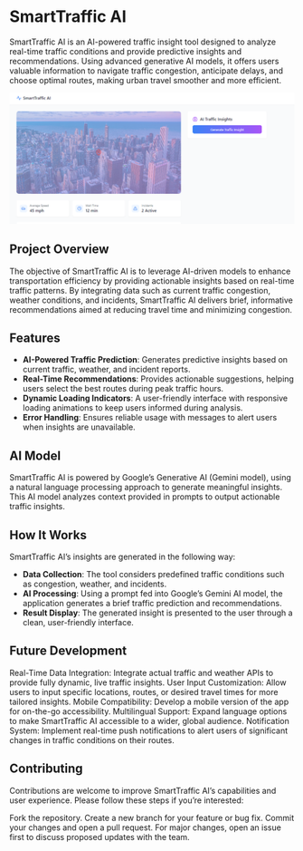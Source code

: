 # SmartTraffic AI

SmartTraffic AI is an AI-powered traffic insight tool designed to analyze real-time traffic conditions and provide predictive insights and recommendations. Using advanced generative AI models, it offers users valuable information to navigate traffic congestion, anticipate delays, and choose optimal routes, making urban travel smoother and more efficient.

![Alt text for image](src/assets/smart.PNG)

## Project Overview

The objective of SmartTraffic AI is to leverage AI-driven models to enhance transportation efficiency by providing actionable insights based on real-time traffic patterns. By integrating data such as current traffic congestion, weather conditions, and incidents, SmartTraffic AI delivers brief, informative recommendations aimed at reducing travel time and minimizing congestion.

## Features

- **AI-Powered Traffic Prediction**: Generates predictive insights based on current traffic, weather, and incident reports.
- **Real-Time Recommendations**: Provides actionable suggestions, helping users select the best routes during peak traffic hours.
- **Dynamic Loading Indicators**: A user-friendly interface with responsive loading animations to keep users informed during analysis.
- **Error Handling**: Ensures reliable usage with messages to alert users when insights are unavailable.

## AI Model

SmartTraffic AI is powered by Google’s Generative AI (Gemini model), using a natural language processing approach to generate meaningful insights. This AI model analyzes context provided in prompts to output actionable traffic insights.

## How It Works
SmartTraffic AI’s insights are generated in the following way:

- **Data Collection**: The tool considers predefined traffic conditions such as congestion, weather, and incidents.
- **AI Processing**: Using a prompt fed into Google’s Gemini AI model, the application generates a brief traffic prediction and recommendations.
- **Result Display**: The generated insight is presented to the user through a clean, user-friendly interface.

## Future Development
Real-Time Data Integration: Integrate actual traffic and weather APIs to provide fully dynamic, live traffic insights.
User Input Customization: Allow users to input specific locations, routes, or desired travel times for more tailored insights.
Mobile Compatibility: Develop a mobile version of the app for on-the-go accessibility.
Multilingual Support: Expand language options to make SmartTraffic AI accessible to a wider, global audience.
Notification System: Implement real-time push notifications to alert users of significant changes in traffic conditions on their routes.

## Contributing
Contributions are welcome to improve SmartTraffic AI’s capabilities and user experience. Please follow these steps if you’re interested:

Fork the repository.
Create a new branch for your feature or bug fix.
Commit your changes and open a pull request.
For major changes, open an issue first to discuss proposed updates with the team.